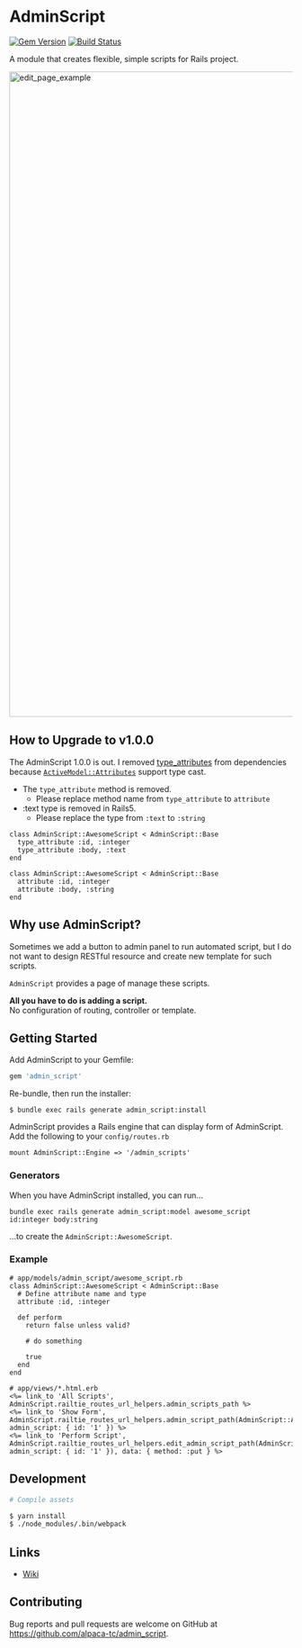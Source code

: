 # AdminScript

[![Gem Version](https://badge.fury.io/rb/admin_script.png)](http://badge.fury.io/rb/admin\_script)
[![Build Status](https://travis-ci.org/alpaca-tc/admin_script.svg?branch=master)](https://travis-ci.org/alpaca-tc/admin\_script)

A module that creates flexible, simple scripts for Rails project.

<img width="1147" alt="edit_page_example" src="https://cloud.githubusercontent.com/assets/1688137/21744577/cd1d3bac-d55b-11e6-8a9d-bda96edd4d36.png">

## How to Upgrade to v1.0.0

The AdminScript 1.0.0 is out.
I removed [type_attributes](https://github.com/alpaca-tc/type_attributes) from dependencies because [`ActiveModel::Attributes`](https://github.com/rails/rails/blob/master/activemodel/lib/active_model/attributes.rb) support type cast.

- The `type_attribute` method is removed.
  - Please replace method name from `type_attribute` to `attribute`
- :text type is removed in Rails5.
  - Please replace the type from `:text` to `:string`

```
class AdminScript::AwesomeScript < AdminScript::Base
  type_attribute :id, :integer
  type_attribute :body, :text
end

class AdminScript::AwesomeScript < AdminScript::Base
  attribute :id, :integer
  attribute :body, :string
end
```

## Why use AdminScript?

Sometimes we add a button to admin panel to run automated script, but I do not want to design RESTful resource and create new template for such scripts.   

`AdminScript` provides a page of manage these scripts.  

**All you have to do is adding a script.**  
No configuration of routing, controller or template.

## Getting Started

Add AdminScript to your Gemfile:

```ruby
gem 'admin_script'
```

Re-bundle, then run the installer:

```
$ bundle exec rails generate admin_script:install
```

AdminScript provides a Rails engine that can display form of AdminScript.
Add the following to your `config/routes.rb`

```
mount AdminScript::Engine => '/admin_scripts'
```

### Generators

When you have AdminScript installed, you can run...

```
bundle exec rails generate admin_script:model awesome_script id:integer body:string
```

...to create the `AdminScript::AwesomeScript`.

### Example

```
# app/models/admin_script/awesome_script.rb
class AdminScript::AwesomeScript < AdminScript::Base
  # Define attribute name and type
  attribute :id, :integer

  def perform
    return false unless valid?

    # do something

    true
  end
end

# app/views/*.html.erb
<%= link_to 'All Scripts', AdminScript.railtie_routes_url_helpers.admin_scripts_path %>
<%= link_to 'Show Form', AdminScript.railtie_routes_url_helpers.admin_script_path(AdminScript::AwesomeScript, admin_script: { id: '1' }) %>
<%= link_to 'Perform Script', AdminScript.railtie_routes_url_helpers.edit_admin_script_path(AdminScript::AwesomeScript, admin_script: { id: '1' }), data: { method: :put } %>
```

## Development

```sh
# Compile assets

$ yarn install
$ ./node_modules/.bin/webpack
```

## Links

- [Wiki](https://github.com/alpaca-tc/admin_script/wiki)

## Contributing

Bug reports and pull requests are welcome on GitHub at https://github.com/alpaca-tc/admin_script.
